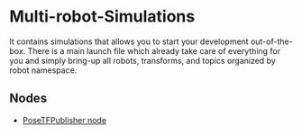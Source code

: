 # Multi-robot-Simulations

It contains simulations that allows you to start your development out-of-the-box. There is a main launch file which already take care of everything for you and simply bring-up all robots, transforms, and topics organized by robot namespace.

## Nodes

- [PoseTFPublisher node](pose_tf_publisher.md)
